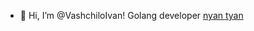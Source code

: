 - 👋 Hi, I’m @VashchiloIvan! Golang developer
[nyan tyan](https://github.com/user-attachments/assets/ae1c295a-12e3-47ac-ad2d-a3f7277fa67f)

